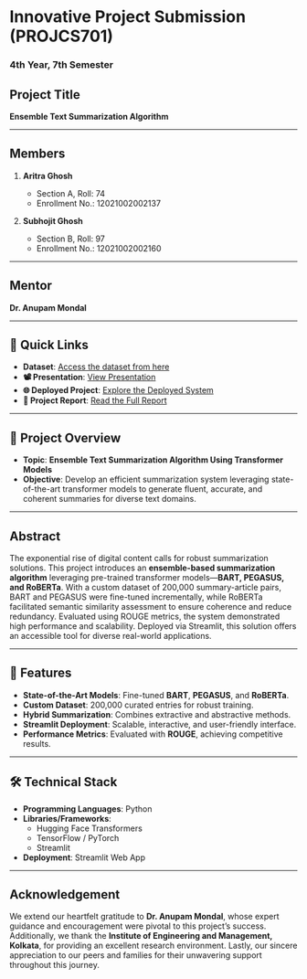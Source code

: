 # **Innovative Project Submission (PROJCS701)**
### 4th Year, 7th Semester

## **Project Title**  
**Ensemble Text Summarization Algorithm**

---

## **Members**  
1. **Aritra Ghosh**  
   - Section A, Roll: 74  
   - Enrollment No.: 12021002002137  

2. **Subhojit Ghosh**  
   - Section B, Roll: 97  
   - Enrollment No.: 12021002002160  

---

## **Mentor**  
**Dr. Anupam Mondal**  

---

## **🔗 Quick Links**  
- **Dataset**: [Access the dataset from here](https://mega.nz/file/pj8nTZjD#JO5EEfbZ6rinPLGQHNSvfOnrF37fUJu205A-qwqJskQ)
- **📽️ Presentation**: [View Presentation](https://summari-wa22e81.gamma.site/)  
- **🌐 Deployed Project**: [Explore the Deployed System](https://summari.streamlit.app/)  
- **📄 Project Report**: [Read the Full Report](https://github.com/TheCleverIdiott/FYP/blob/main/project_report.pdf)
  
---

## **📂 Project Overview**

- **Topic**: **Ensemble Text Summarization Algorithm Using Transformer Models**  
- **Objective**: Develop an efficient summarization system leveraging state-of-the-art transformer models to generate fluent, accurate, and coherent summaries for diverse text domains.

---

## **Abstract**  
The exponential rise of digital content calls for robust summarization solutions. This project introduces an **ensemble-based summarization algorithm** leveraging pre-trained transformer models—**BART, PEGASUS, and RoBERTa**. With a custom dataset of 200,000 summary-article pairs, BART and PEGASUS were fine-tuned incrementally, while RoBERTa facilitated semantic similarity assessment to ensure coherence and reduce redundancy. Evaluated using ROUGE metrics, the system demonstrated high performance and scalability. Deployed via Streamlit, this solution offers an accessible tool for diverse real-world applications.

---

## **🚀 Features**
- **State-of-the-Art Models**: Fine-tuned **BART**, **PEGASUS**, and **RoBERTa**.
- **Custom Dataset**: 200,000 curated entries for robust training.
- **Hybrid Summarization**: Combines extractive and abstractive methods.
- **Streamlit Deployment**: Scalable, interactive, and user-friendly interface.
- **Performance Metrics**: Evaluated with **ROUGE**, achieving competitive results.

---

## **🛠️ Technical Stack**
- **Programming Languages**: Python  
- **Libraries/Frameworks**:  
  - Hugging Face Transformers  
  - TensorFlow / PyTorch  
  - Streamlit  
- **Deployment**: Streamlit Web App  

---

## **Acknowledgement**  
We extend our heartfelt gratitude to **Dr. Anupam Mondal**, whose expert guidance and encouragement were pivotal to this project’s success. Additionally, we thank the **Institute of Engineering and Management, Kolkata**, for providing an excellent research environment. Lastly, our sincere appreciation to our peers and families for their unwavering support throughout this journey.
